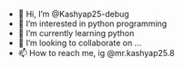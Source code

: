 - 👋 Hi, I’m @Kashyap25-debug
- 👀 I’m interested in python programming
- 🌱 I’m currently learning python
- 💞️ I’m looking to collaborate on ...
- 📫 How to reach me, ig @mr.kashyap25.8

<!---
Kashyap25-debug/Kashyap25-debug is a ✨ special ✨ repository because its `README.md` (this file) appears on your GitHub profile.
You can click the Preview link to take a look at your changes.
--->
